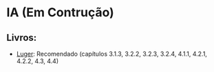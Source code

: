 # IA (Em Contrução)

<!-- ## Listas:
* [Lista 01 - Espaço de Estados](ia_files/listas/01/lista01IA.pdf)
* [Lista 02 - Heurística de Avaliação](ia_files/listas/02/lista02IA.pdf)
* [Lista 03 - Busca da Melhor Escolha](ia_files/listas/03/lista03IA.pdf)
* [Lista 04 - Jogos](ia_files/listas/04/lista04IA.pdf) -->

## Livros:

* [Luger](https://www.amazon.com.br/Intelig%C3%AAncia-artificial-George-Luger/dp/8581435505): Recomendado (capítulos 3.1.3, 3.2.2, 3.2.3, 3.2.4, 4.1.1, 4.2.1, 4.2.2, 4.3, 4.4)
